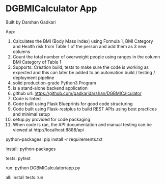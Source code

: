 # DGBMICalculator App

Built by Darshan Gadkari

App:
1. Calculates the BMI (Body Mass Index) using Formula 1, BMI Category and Health risk
from Table 1 of the person and add them as 3 new columns
2. Count the total number of overweight people using ranges in the column BMI Category
of Table 1
3. Supports: Creation build, tests to make sure the code is working as expected and 
this can later be added to an automation build / testing / deployment pipeline
4. solid production-grade Python3 Program
5. is a stand-alone backend application
6. github url: https://github.com/gadkaridarshan/DGBMICalculator
7. Code is linted
8. Code built using Flask Blueprints for good code structuring
9. Code built using Flask-restplus to build REST APIs using best practices and minimal setup
10. setup.py provided for code packaging
11. When code is ran, the API documentation and manual testing can be viewed
at http://localhost:8888/api

python-packages:
   pip install -r requirements.txt

install: python-packages

tests:
   pytest

run:
   python DGBMICalculator/app.py

all: install tests run
